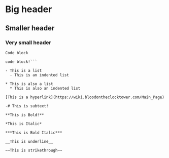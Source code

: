 # Big header

## Smaller header

### Very small header

`Code block`

```Multiline
code block!```

- This is a list
  - This is an indented list

* This is also a list
  * This is also an indented list

[This is a hyperlink](https://wiki.bloodontheclocktower.com/Main_Page)

-# This is subtext!

**This is Bold!**

*This is Italic*

***This is Bold Italic***

__This is underline__

~~This is strikethrough~~

